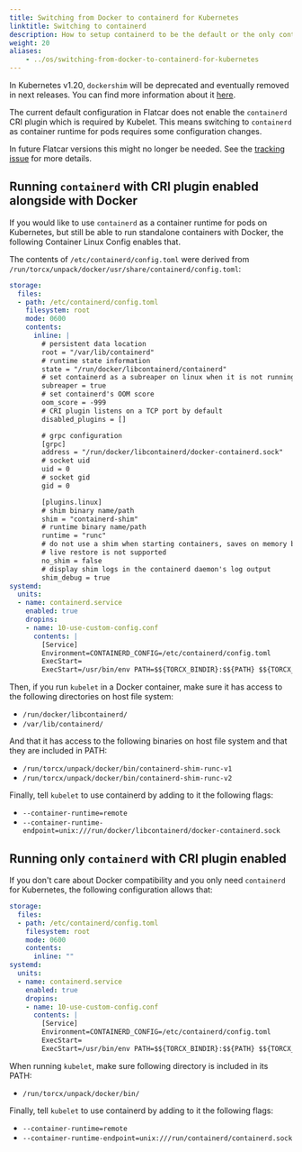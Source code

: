 ```yaml
---
title: Switching from Docker to containerd for Kubernetes
linktitle: Switching to containerd
description: How to setup containerd to be the default or the only container runtime.
weight: 20
aliases:
    - ../os/switching-from-docker-to-containerd-for-kubernetes
---
```


In Kubernetes v1.20, `dockershim` will be deprecated and eventually removed in next releases.
You can find more information about it [here](https://kubernetes.io/blog/2020/12/02/dockershim-faq/).

The current default configuration in Flatcar does not enable the `containerd` CRI plugin which is required
by Kubelet. This means switching to `containerd` as container runtime for pods requires some configuration changes.

In future Flatcar versions this might no longer be needed. See the
[tracking issue](https://github.com/kinvolk/Flatcar/issues/284) for more details.

## Running `containerd` with CRI plugin enabled alongside with Docker

If you would like to use `containerd` as a container runtime for pods on Kubernetes, but still be able
to run standalone containers with Docker, the following Container Linux Config enables that.

The contents of `/etc/containerd/config.toml` were derived from `/run/torcx/unpack/docker/usr/share/containerd/config.toml`:

```yaml
storage:
  files:
  - path: /etc/containerd/config.toml
    filesystem: root
    mode: 0600
    contents:
      inline: |
        # persistent data location
        root = "/var/lib/containerd"
        # runtime state information
        state = "/run/docker/libcontainerd/containerd"
        # set containerd as a subreaper on linux when it is not running as PID 1
        subreaper = true
        # set containerd's OOM score
        oom_score = -999
        # CRI plugin listens on a TCP port by default
        disabled_plugins = []

        # grpc configuration
        [grpc]
        address = "/run/docker/libcontainerd/docker-containerd.sock"
        # socket uid
        uid = 0
        # socket gid
        gid = 0

        [plugins.linux]
        # shim binary name/path
        shim = "containerd-shim"
        # runtime binary name/path
        runtime = "runc"
        # do not use a shim when starting containers, saves on memory but
        # live restore is not supported
        no_shim = false
        # display shim logs in the containerd daemon's log output
        shim_debug = true
systemd:
  units:
  - name: containerd.service
    enabled: true
    dropins:
    - name: 10-use-custom-config.conf
      contents: |
        [Service]
        Environment=CONTAINERD_CONFIG=/etc/containerd/config.toml
        ExecStart=
        ExecStart=/usr/bin/env PATH=$${TORCX_BINDIR}:$${PATH} $${TORCX_BINDIR}/containerd --config $${CONTAINERD_CONFIG}
```

Then, if you run `kubelet` in a Docker container, make sure it has access
to the following directories on host file system:
- `/run/docker/libcontainerd/`
- `/var/lib/containerd/`

And that it has access to the following binaries on host file system and that they are included in PATH:

- `/run/torcx/unpack/docker/bin/containerd-shim-runc-v1`
- `/run/torcx/unpack/docker/bin/containerd-shim-runc-v2`

Finally, tell `kubelet` to use containerd by adding to it the following flags:
- `--container-runtime=remote`
- `--container-runtime-endpoint=unix:///run/docker/libcontainerd/docker-containerd.sock`

## Running only `containerd` with CRI plugin enabled

If you don't care about Docker compatibility and you only need `containerd` for Kubernetes, the following
configuration allows that:

```yaml
storage:
  files:
  - path: /etc/containerd/config.toml
    filesystem: root
    mode: 0600
    contents:
      inline: ""
systemd:
  units:
  - name: containerd.service
    enabled: true
    dropins:
    - name: 10-use-custom-config.conf
      contents: |
        [Service]
        Environment=CONTAINERD_CONFIG=/etc/containerd/config.toml
        ExecStart=
        ExecStart=/usr/bin/env PATH=$${TORCX_BINDIR}:$${PATH} $${TORCX_BINDIR}/containerd --config $${CONTAINERD_CONFIG}
```

When running `kubelet`, make sure following directory is included in its PATH:

- `/run/torcx/unpack/docker/bin/`

Finally, tell `kubelet` to use containerd by adding to it the following flags:
- `--container-runtime=remote`
- `--container-runtime-endpoint=unix:///run/containerd/containerd.sock`
